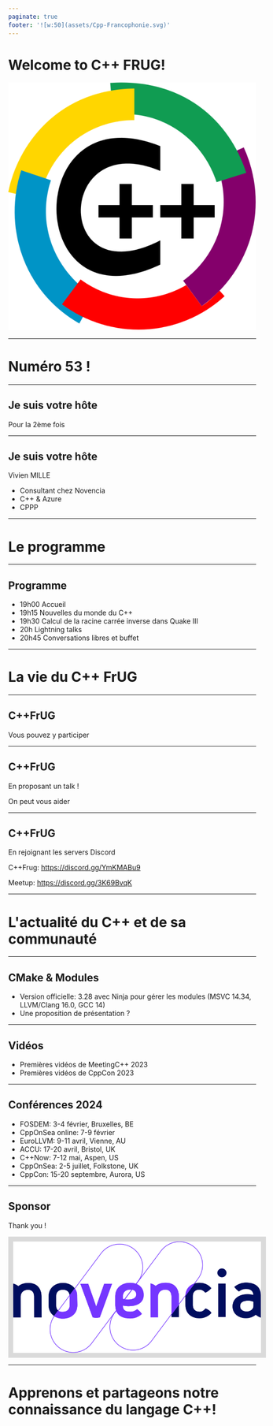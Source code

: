 ```yaml
---
paginate: true
footer: '![w:50](assets/Cpp-Francophonie.svg)'
---
```


# Welcome to C++ FRUG!

![CPPFRUG Logo](assets/Cpp-Francophonie.svg)

<!-- _footer: "" -->

---

# Numéro 53 !

---

## Je suis votre hôte

Pour la 2ème fois

---

## Je suis votre hôte

Vivien MILLE

- Consultant chez Novencia
- C++ & Azure
- CPPP

---

# Le programme

---

## Programme

- 19h00 Accueil
- 19h15 Nouvelles du monde du C++
- 19h30 Calcul de la racine carrée inverse dans Quake III
- 20h Lightning talks
- 20h45 Conversations libres et buffet

---

# La vie du C++ FrUG

---

## C++FrUG

Vous pouvez y participer

---

## C++FrUG

En proposant un talk !

On peut vous aider

---

## C++FrUG

En rejoignant les servers Discord

C++Frug: https://discord.gg/YmKMABu9

Meetup: https://discord.gg/3K69BvqK

---

# L'actualité du C++ et de sa communauté

---
## CMake & Modules

* Version officielle: 3.28 avec Ninja pour gérer les modules (MSVC 14.34, LLVM/Clang 16.0, GCC 14)
* Une proposition de présentation ?

---
## Vidéos

* Premières vidéos de MeetingC++ 2023
* Premières vidéos de CppCon 2023

---
## Conférences 2024

- FOSDEM: 3-4 février, Bruxelles, BE
- CppOnSea online: 7-9 février
- EuroLLVM: 9-11 avril, Vienne, AU
- ACCU: 17-20 avril, Bristol, UK
- C++Now: 7-12 mai, Aspen, US
- CppOnSea: 2-5 juillet, Folkstone, UK
- CppCon: 15-20 septembre, Aurora, US



---

## Sponsor

<style scoped>
img[alt~='center'] {
    display: block;
    margin-left: auto;
    margin-right: auto;
    background-color: #dadada;
    border-color: #dadada;
    border-width: 10px;
    border-style: solid;
}
</style>
Thank you !

![center w:500 Novencia Logo](assets/novencia-logo.svg)

---

# Apprenons et partageons notre connaissance du langage C++!
